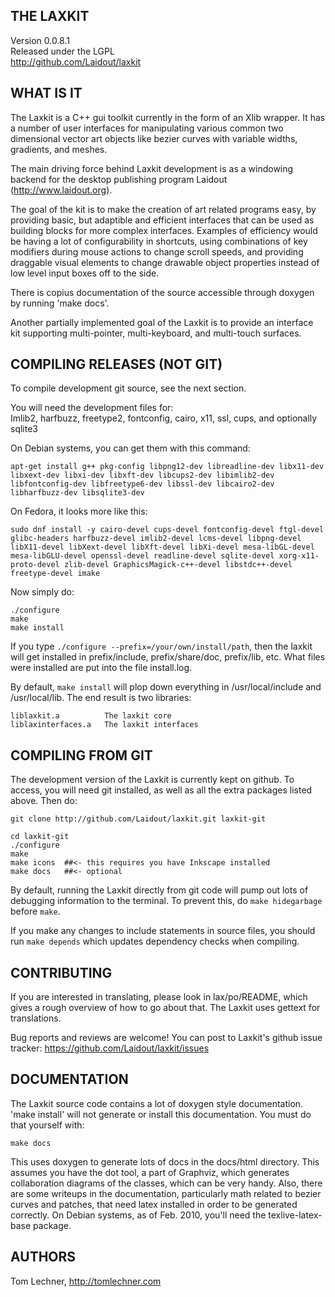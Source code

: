 
THE LAXKIT
---------------
Version 0.0.8.1  
Released under the LGPL  
http://github.com/Laidout/laxkit  


WHAT IS IT
----------
The Laxkit is a C++ gui toolkit currently in the form of an Xlib wrapper.
It has a number of user interfaces for manipulating various common two 
dimensional vector art objects like bezier curves with variable widths,
gradients, and meshes.

The main driving force behind Laxkit development is as a windowing
backend for the desktop publishing program Laidout (http://www.laidout.org).

The goal of the kit is to make the creation of art related programs
easy, by providing basic, but adaptible and efficient interfaces that can
be used as building blocks for more complex interfaces.
Examples of efficiency would be having a lot of configurability in shortcuts,
using combinations of key modifiers during mouse actions to change scroll 
speeds, and providing draggable visual elements to change drawable
object properties instead of low level input boxes off to the side.

There is copius documentation of the source accessible through doxygen by 
running 'make docs'.

Another partially implemented goal of the Laxkit is to provide an interface
kit supporting multi-pointer, multi-keyboard, and multi-touch surfaces.


COMPILING RELEASES (NOT GIT)
----------------------------
To compile development git source, see the next section.

You will need the development files for:  
   Imlib2, harfbuzz, freetype2, fontconfig, cairo, x11, ssl, cups, and optionally sqlite3
 
On Debian systems, you can get them with this command:

    apt-get install g++ pkg-config libpng12-dev libreadline-dev libx11-dev libxext-dev libxi-dev libxft-dev libcups2-dev libimlib2-dev libfontconfig-dev libfreetype6-dev libssl-dev libcairo2-dev libharfbuzz-dev libsqlite3-dev

On Fedora, it looks more like this:

    sudo dnf install -y cairo-devel cups-devel fontconfig-devel ftgl-devel glibc-headers harfbuzz-devel imlib2-devel lcms-devel libpng-devel libX11-devel libXext-devel libXft-devel libXi-devel mesa-libGL-devel mesa-libGLU-devel openssl-devel readline-devel sqlite-devel xorg-x11-proto-devel zlib-devel GraphicsMagick-c++-devel libstdc++-devel freetype-devel imake


Now simply do:

    ./configure
    make
    make install

If you type `./configure --prefix=/your/own/install/path`, then the laxkit will get
installed in prefix/include, prefix/share/doc, prefix/lib, etc.
What files were installed are put into the file install.log.

By default, `make install` will plop down everything in /usr/local/include and 
/usr/local/lib. The end result is two libraries:

    liblaxkit.a          The laxkit core      
    liblaxinterfaces.a   The laxkit interfaces


COMPILING FROM GIT
------------------
The development version of the Laxkit is currently kept on github. To access,
you will need git installed, as well as all the extra packages listed above.
Then do:

    git clone http://github.com/Laidout/laxkit.git laxkit-git
    
    cd laxkit-git
    ./configure 
    make
    make icons  ##<- this requires you have Inkscape installed
    make docs   ##<- optional

By default, running the Laxkit directly from git code will pump out lots of debugging information 
to the terminal. To prevent this, do `make hidegarbage` before `make`.

If you make any changes to include statements in source files, you should
run `make depends` which updates dependency checks when compiling.


CONTRIBUTING
------------
If you are interested in translating, please look in lax/po/README, which gives
a rough overview of how to go about that. The Laxkit uses gettext for translations.

Bug reports and reviews are welcome! You can post to Laxkit's
github issue tracker: https://github.com/Laidout/laxkit/issues


DOCUMENTATION
-------------
The Laxkit source code contains a lot of doxygen style documentation.
'make install' will not generate or install this documentation. 
You must do that yourself with:

    make docs

This uses doxygen to generate lots of docs in the docs/html directory. This assumes you
have the dot tool, a part of Graphviz, which generates collaboration diagrams of the classes,
which can be very handy. Also, there are some writeups in the documentation, particularly math 
related to bezier curves and patches, that need latex installed in order to be generated 
correctly. On Debian systems, as of Feb. 2010, you'll need the texlive-latex-base package.


AUTHORS
-------
Tom Lechner, http://tomlechner.com

